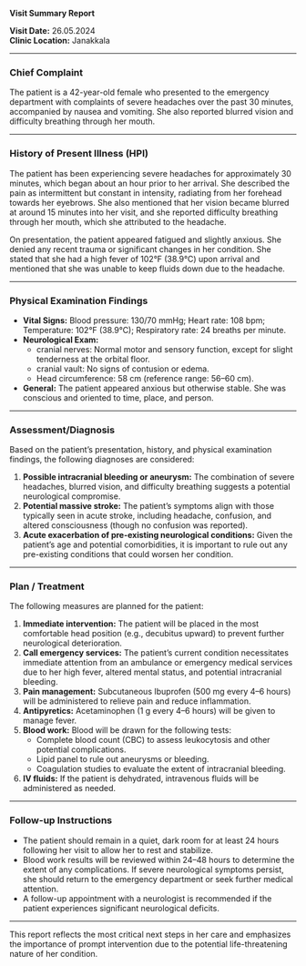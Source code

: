 

**Visit Summary Report**

**Visit Date:** 26.05.2024  
**Clinic Location:** Janakkala  

---

### **Chief Complaint**
The patient is a 42-year-old female who presented to the emergency department with complaints of severe headaches over the past 30 minutes, accompanied by nausea and vomiting. She also reported blurred vision and difficulty breathing through her mouth.

---

### **History of Present Illness (HPI)**
The patient has been experiencing severe headaches for approximately 30 minutes, which began about an hour prior to her arrival. She described the pain as intermittent but constant in intensity, radiating from her forehead towards her eyebrows. She also mentioned that her vision became blurred at around 15 minutes into her visit, and she reported difficulty breathing through her mouth, which she attributed to the headache.

On presentation, the patient appeared fatigued and slightly anxious. She denied any recent trauma or significant changes in her condition. She stated that she had a high fever of 102°F (38.9°C) upon arrival and mentioned that she was unable to keep fluids down due to the headache.

---

### **Physical Examination Findings**
- **Vital Signs:** Blood pressure: 130/70 mmHg; Heart rate: 108 bpm; Temperature: 102°F (38.9°C); Respiratory rate: 24 breaths per minute.
- **Neurological Exam:** 
  - cranial nerves: Normal motor and sensory function, except for slight tenderness at the orbital floor.
  - cranial vault: No signs of contusion or edema.
  - Head circumference: 58 cm (reference range: 56–60 cm).
- **General:** The patient appeared anxious but otherwise stable. She was conscious and oriented to time, place, and person.

---

### **Assessment/Diagnosis**
Based on the patient’s presentation, history, and physical examination findings, the following diagnoses are considered:
1. **Possible intracranial bleeding or aneurysm:** The combination of severe headaches, blurred vision, and difficulty breathing suggests a potential neurological compromise.
2. **Potential massive stroke:** The patient’s symptoms align with those typically seen in acute stroke, including headache, confusion, and altered consciousness (though no confusion was reported).
3. **Acute exacerbation of pre-existing neurological conditions:** Given the patient’s age and potential comorbidities, it is important to rule out any pre-existing conditions that could worsen her condition.

---

### **Plan / Treatment**
The following measures are planned for the patient:
1. **Immediate intervention:** The patient will be placed in the most comfortable head position (e.g., decubitus upward) to prevent further neurological deterioration.
2. **Call emergency services:** The patient’s current condition necessitates immediate attention from an ambulance or emergency medical services due to her high fever, altered mental status, and potential intracranial bleeding.
3. **Pain management:** Subcutaneous Ibuprofen (500 mg every 4–6 hours) will be administered to relieve pain and reduce inflammation.
4. **Antipyretics:** Acetaminophen (1 g every 4–6 hours) will be given to manage fever.
5. **Blood work:** Blood will be drawn for the following tests:
   - Complete blood count (CBC) to assess leukocytosis and other potential complications.
   - Lipid panel to rule out aneurysms or bleeding.
   - Coagulation studies to evaluate the extent of intracranial bleeding.
6. **IV fluids:** If the patient is dehydrated, intravenous fluids will be administered as needed.

---

### **Follow-up Instructions**
- The patient should remain in a quiet, dark room for at least 24 hours following her visit to allow her to rest and stabilize.
- Blood work results will be reviewed within 24–48 hours to determine the extent of any complications. If severe neurological symptoms persist, she should return to the emergency department or seek further medical attention.
- A follow-up appointment with a neurologist is recommended if the patient experiences significant neurological deficits.

---

This report reflects the most critical next steps in her care and emphasizes the importance of prompt intervention due to the potential life-threatening nature of her condition.